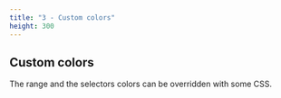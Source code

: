 ```yaml
---
title: "3 - Custom colors"
height: 300
---
```


## Custom colors

The range and the selectors colors can be overridden with some CSS.
